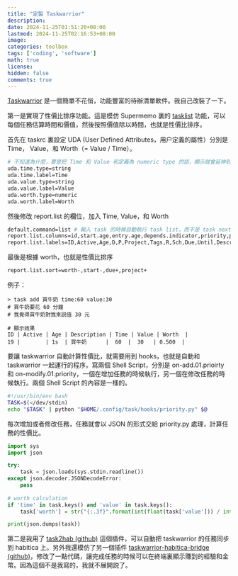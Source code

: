 ```yaml
---
title: "定製 Taskwarrior"
description: 
date: 2024-11-25T01:51:20+08:00
lastmod: 2024-11-25T02:16:53+08:00
image: 
categories: toolbox
tags: ['coding', 'software']
math: true
license: 
hidden: false
comments: true
---
```


[Taskwarrior](https://taskwarrior.org) 是一個簡單不花俏，功能豐富的待辦清單軟件。我自己改裝了一下。

第一是實現了性價比排序功能。這是模仿 Supermemo 裏的 [tasklist](https://supermemo.guru/wiki/Tasklist) 功能，可以每個任務估算時間和價值，然後按照價值除以時間，也就是性價比排序。

首先在 taskrc 裏設定 UDA (User Defined Attributes，用户定義的屬性）分別是 Time， Value，和 Worth（= Value / Time）。

```bash
# 不知道為什麼，要是把 Time 和 Value 和定義為 numeric type 的話，顯示就會延伸到小數後很多位。
uda.time.type=string
uda.time.label=Time
uda.value.type=string
uda.value.label=Value
uda.worth.type=numeric
uda.worth.label=Worth
````

然後修改 report.list 的欄位，加入 Time, Value，和 Worth

```bash
default.command=list # 輸入 task 的時候自動執行 task list，而不是 task next
report.list.columns=id,start.age,entry.age,depends.indicator,priority,project,tags,recur.indicator,scheduled.countdown,due,until.remaining,description.count,time,value,worth
report.list.labels=ID,Active,Age,D,P,Project,Tags,R,Sch,Due,Until,Description,Time,Value,Worth
```

最後是根據 worth，也就是性價比排序

```bash
report.list.sort=worth-,start-,due+,project+
```

例子：
```
> task add 買牛奶 time:60 value:30
# 買牛奶要花 60 分鐘
# 我覺得買牛奶對我來説值 30 元

# 顯示效果
ID | Active | Age | Description | Time | Value | Worth  |
19 |        | 1s  | 買牛奶      |  60  |  30   | 0.500  |
```
要讓 taskwarrior 自動計算性價比，就需要用到 hooks，也就是自動和 taskwarrior 一起運行的程序。寫兩個 Shell Script，分別是 on-add.01.prioirty 和 on-modify.01.priority，一個在增加任務的時候執行，另一個在修改任務的時候執行。兩個 Shell Script 的內容是一樣的。

```bash
#!/usr/bin/env bash
TASK=$(</dev/stdin) 
echo "$TASK" | python "$HOME/.config/task/hooks/priority.py" $@ 
```
每次增加或者修改任務，任務就會以 JSON 的形式交給 priority.py 處理，計算任務的性價比。

```python
import sys
import json

try:
    task = json.loads(sys.stdin.readline())
except json.decoder.JSONDecodeError:
    pass
    
# worth calculation
if 'time' in task.keys() and 'value' in task.keys():
    task['worth'] = str("{:.3f}".format(int(float(task['value'])) / int(float(task['time']))))

print(json.dumps(task))

```

第二是我用了 [task2hab (github)](https://github.com/oskapt/task2hab) 這個插件，可以自動把 taskwarrior 的任務同步到 habitica 上。另外我還模仿了另一個插件 [taskwarrior-habitica-bridge (github)](https://github.com/robwhitaker/taskwarrior-habitica-bridge)，修改了一點代碼，讓完成任務的時候可以在終端裏顯示賺到的經驗和金幣。因為這個不是我寫的，我就不展開説了。



